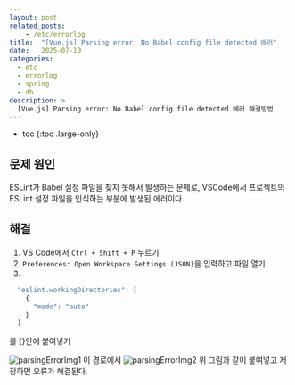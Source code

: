 ```yaml
---
layout: post
related_posts:
    - /etc/errorlog
title:  "[Vue.js] Parsing error: No Babel config file detected 에러"
date:   2025-07-10
categories:
  - etc
  - errorlog
  - spring
  - db
description: >
  [Vue.js] Parsing error: No Babel config file detected 에러 해결방법
---
```

* toc
{:toc .large-only}

## 문제 원인
ESLint가 Babel 설정 파일을 찾지 못해서 발생하는 문제로, VSCode에서 프로젝트의 ESLint 설정 파일을 인식하는 부분에 발생된 에러이다.

## 해결
1. VS Code에서 `Ctrl + Shift + P` 누르기
2. `Preferences: Open Workspace Settings (JSON)`을 입력하고 파일 열기
3. 
  ```js
    "eslint.workingDirectories": [
      {
        "mode": "auto"
      }
    ]
  ```
  를 {}안에 붙여넣기

![parsingErrorImg1](/blog/assets/img/studyImg/parsingErrorImg1.png)
이 경로에서
![parsingErrorImg2](/blog/assets/img/studyImg/parsingErrorImg2.png)
위 그림과 같이 붙여넣고 저장하면 오류가 해결된다.